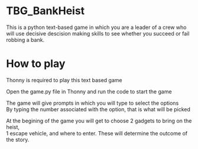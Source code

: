 # TBG_BankHeist
This is a python text-based game in which you are a leader of a crew
who will use decisive descision making skills to see whether you succeed
or fail robbing a bank.

# How to play
Thonny is required to play this text based game

Open the game.py file in Thonny and run the code to start the game

The game will give prompts in which you will type to select the options<br/>
By typing the number associated with the option, that is what will be picked

At the begining of the game you will get to choose 2 gadgets to bring on the heist,<br/>
1 escape vehicle, and where to enter. These will determine the outcome of the story.
